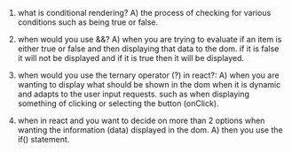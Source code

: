 1) what is conditional rendering?
A) the process of checking for various conditions such as being true or false.

2) when would you use &&?
A) when you are trying to evaluate if an item is either true or false and then displaying that data to the dom.  if it is false it will not be displayed and if it is true then it will be displayed.

3) when would you use the ternary operator (?) in react?:
A) when you are wanting to display what should be shown in the dom when it is dynamic and adapts to the user input requests.  such as when displaying something of clicking or selecting the button (onClick).

4) when in react and you want to decide on more than 2 options when wanting the information (data) displayed in the dom.
A) then you use the if() statement. 